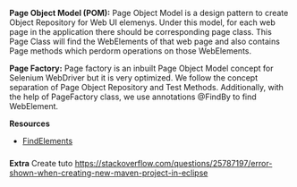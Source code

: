**Page Object Model (POM):** Page Object Model is a design pattern to create Object Repository for Web UI elemenys. Under this model, for each web page in the application there should be corresponding page class. This Page Class will find the WebElements of that web page and also contains Page methods which perdorm operations on those WebElements.

**Page Factory:** Page factory is an inbuilt Page Object Model concept for Selenium WebDriver but it is very optimized. We follow the concept separation of Page Object Repository and Test Methods. Additionally, with the help of PageFactory class, we use annotations @FindBy to find WebElement.

**Resources**
- [FindElements](https://www.guru99.com/find-broken-links-selenium-webdriver.html)
#####
**Extra**
Create tuto https://stackoverflow.com/questions/25787197/error-shown-when-creating-new-maven-project-in-eclipse

